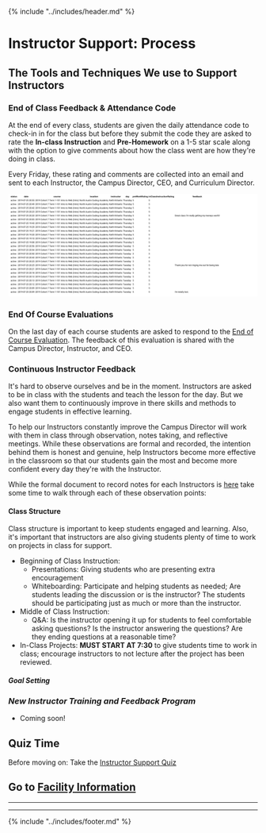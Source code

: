 {% include "../includes/header.md" %}

# Instructor Support: Process

## The Tools and Techniques We use to Support Instructors

### End of Class Feedback & Attendance Code

At the end of every class, students are given the daily attendance code to check-in in for the class but before they submit the code they are asked to rate the **In-class Instruction** and **Pre-Homework** on a 1-5 star scale along with the option to give comments about how the class went are how they're doing in class. 

Every Friday, these rating and comments are collected into an email and sent to each Instructor, the Campus Director, CEO, and Curriculum Director. 

![StudentFeedbackReport](./images/weeklyFeedback.png)
    
### End Of Course Evaluations

On the last day of each course students are asked to respond to the [End of Course Evaluation](https://forms.gle/y1yyCUyRQ1M2ZfoUA). The feedback of this evaluation is shared with the Campus Director, Instructor, and CEO.

### Continuous Instructor Feedback

It's hard to observe ourselves and be in the moment. Instructors are asked to be in class with the students and teach the lesson for the day. But we also want them to continuously improve in there skills and methods to engage students in effective learning. 

To help our Instructors constantly improve the Campus Director will work with them in class through observation, notes taking, and reflective meetings. While these observations are formal and recorded, the intention behind them is honest and genuine, help Instructors become more effective in the classroom so that our students gain the most and become more confident every day they're with the Instructor.

<!-- @TODO Daniel Mutter: added in link to document used for formal observations. -->

While the formal document to record notes for each Instructors is [here](google.com) take some time to walk through each of these observation points:

#### Class Structure

Class structure is important to keep students engaged and learning. Also, it's important that instructors are also giving students plenty of time to work on projects in class for support. 
* Beginning of Class Instruction: 
    * Presentations: Giving students who are presenting extra encouragement
    * Whiteboarding: Participate and helping students as needed; Are students leading the discussion or is the instructor? The students should be participating just as much or more than the instructor.
* Middle of Class Instruction:
    * Q&A: Is the instructor opening it up for students to feel comfortable asking questions? Is the instructor answering the questions? Are they ending questions at a reasonable time?
* In-Class Projects: **MUST START AT 7:30** to give students time to work in class; encourage instructors to not lecture after the project has been reviewed.
    
#### *Goal Setting*
<!-- @TODO @DANIEL -->

### *New Instructor Training and Feedback Program*
* Coming soon!

## Quiz Time

Before moving on: Take the [Instructor Support Quiz]()

## Go to [Facility Information](../steps/facilityInformation.md)

******
******

{% include "../includes/footer.md" %}
